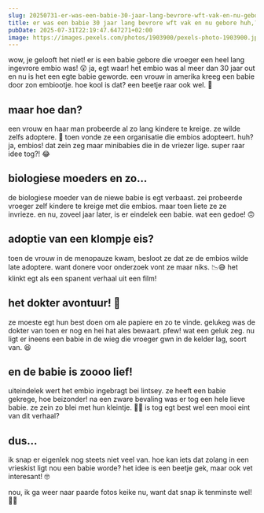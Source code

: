 ```yaml
---
slug: 20250731-er-was-een-babie-30-jaar-lang-bevrore-wft-vak-en-nu-gebore-huh
title: er was een babie 30 jaar lang bevrore wft vak en nu gebore huh,???
pubDate: 2025-07-31T22:19:47.647271+02:00
image: https://images.pexels.com/photos/1903900/pexels-photo-1903900.jpeg?auto=compress&cs=tinysrgb&dpr=2&h=650&w=940
---
```

wow, je gelooft het niet! er is een babie gebore die vroeger een heel lang ingevrore embio was! 😲 ja, egt waar! het embio was al meer dan 30 jaar out en nu is het een egte babie geworde. een vrouw in amerika kreeg een babie door zon embiootje. hoe kool is dat? een beetje raar ook wel. 🤔

## maar hoe dan?

een vrouw en haar man probeerde al zo lang kindere te kreige. ze wilde zelfs adoptere. 👶 toen vonde ze een organisatie die embios adopteert. huh? ja, embios! dat zein zeg maar minibabies die in de vriezer lige. super raar idee tog?! 😂

## biologiese moeders en zo...

de biologiese moeder van de niewe babie is egt verbaast. zei probeerde vroeger zelf kindere te kreige met die embios. maar toen liete ze ze invrieze. en nu, zoveel jaar later, is er eindelek een babie. wat een gedoe! 🙃

## adoptie van een klompje eis?

toen de vrouw in de menopauze kwam, besloot ze dat ze de embios wilde late adoptere. want donere voor onderzoek vont ze maar niks. 📉😅 het klinkt egt als een spanent verhaal uit een film!

## het dokter avontuur! 🏥

ze moeste egt hun best doen om ale papiere en zo te vinde. gelukeg was de dokter van toen er nog en hei hat ales bewaart. pfew! wat een geluk zeg. nu ligt er ineens een babie in de wieg die vroeger gwn in de kelder lag, soort van. 😆

## en de babie is zoooo lief!

uiteindelek wert het embio ingebragt bei lintsey. ze heeft een babie gekrege, hoe beizonder! na een zware bevaling was er tog een hele lieve babie. ze zein zo blei met hun kleintje. 🍼😍 is tog egt best wel een mooi eint van dit verhaal?

## dus...

ik snap er eigenlek nog steets niet veel van. hoe kan iets dat zolang in een vrieskist ligt nou een babie worde? het idee is een beetje gek, maar ook vet interesant! 🤓

nou, ik ga weer naar paarde fotos keike nu, want dat snap ik tenminste wel! 🐴😊
